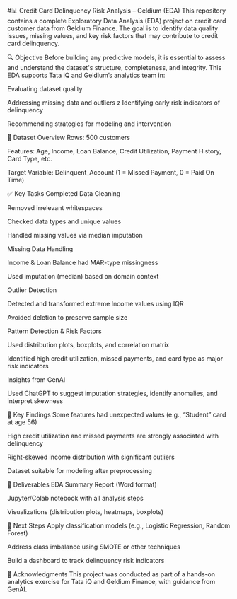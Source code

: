 #📊 Credit Card Delinquency Risk Analysis – Geldium (EDA)
This repository contains a complete Exploratory Data Analysis (EDA) project on credit card customer data from Geldium Finance. The goal is to identify data quality issues, missing values, and key risk factors that may contribute to credit card delinquency.

🔍 Objective
Before building any predictive models, it is essential to assess and understand the dataset's structure, completeness, and integrity. This EDA supports Tata iQ and Geldium’s analytics team in:

Evaluating dataset quality

Addressing missing data and outliers
z
Identifying early risk indicators of delinquency

Recommending strategies for modeling and intervention

📁 Dataset Overview
Rows: 500 customers

Features: Age, Income, Loan Balance, Credit Utilization, Payment History, Card Type, etc.

Target Variable: Delinquent_Account (1 = Missed Payment, 0 = Paid On Time)

✅ Key Tasks Completed
Data Cleaning

Removed irrelevant whitespaces

Checked data types and unique values

Handled missing values via median imputation

Missing Data Handling

Income & Loan Balance had MAR-type missingness

Used imputation (median) based on domain context

Outlier Detection

Detected and transformed extreme Income values using IQR

Avoided deletion to preserve sample size

Pattern Detection & Risk Factors

Used distribution plots, boxplots, and correlation matrix

Identified high credit utilization, missed payments, and card type as major risk indicators

Insights from GenAI

Used ChatGPT to suggest imputation strategies, identify anomalies, and interpret skewness

📌 Key Findings
Some features had unexpected values (e.g., “Student” card at age 56)

High credit utilization and missed payments are strongly associated with delinquency

Right-skewed income distribution with significant outliers

Dataset suitable for modeling after preprocessing

📎 Deliverables
EDA Summary Report (Word format)

Jupyter/Colab notebook with all analysis steps

Visualizations (distribution plots, heatmaps, boxplots)

🚀 Next Steps
Apply classification models (e.g., Logistic Regression, Random Forest)

Address class imbalance using SMOTE or other techniques

Build a dashboard to track delinquency risk indicators

🙌 Acknowledgments
This project was conducted as part of a hands-on analytics exercise for Tata iQ and Geldium Finance, with guidance from GenAI.

